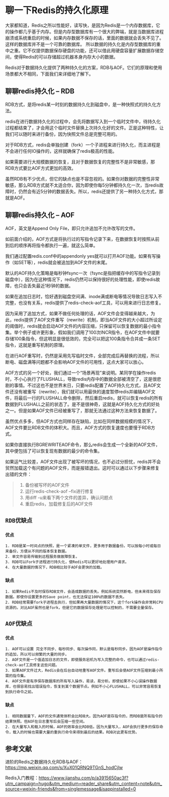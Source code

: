 # 聊一下Redis的持久化原理

大家都知道，Redis之所以性能好，读写快，是因为Redis是一个内存数据库，它的操作都几乎基于内存。但是内存型数据库有一个很大的弊端，就是当数据库进程崩溃或系统重启的时候，如果内存数据不保存的话，里面的数据就会丢失不见了。这样的数据库并不是一个可靠的数据库。
所以数据的持久化是内存型数据库的重中之重。它不仅提供数据保存硬盘的功能，还可以借此用硬盘容量扩展数据存储空间，使得Redis的可以存储超过机器本身内存大小的数据。

Redis对于数据持久化提供了两种持久化的方案，RDB与AOF。它们的原理和使用场景都大不相同，下面我们来详细地了解下。


## 聊聊redis持久化 – RDB

RDB方式，是将redis某一时刻的数据持久化到磁盘中，是一种快照式的持久化方法。

redis在进行数据持久化的过程中，会先将数据写入到一个临时文件中，待持久化过程都结束了，才会用这个临时文件替换上次持久化好的文件。正是这种特性，让我们可以随时来进行备份，因为快照文件总是完整可用的。

对于RDB方式，redis会单独创建（fork）一个子进程来进行持久化，而主进程是不会进行任何IO操作的，这样就确保了redis极高的性能。

如果需要进行大规模数据的恢复，且对于数据恢复的完整性不是非常敏感，那RDB方式要比AOF方式更加的高效。

虽然RDB有不少优点，但它的缺点也是不容忽视的。如果你对数据的完整性非常敏感，那么RDB方式就不太适合你，因为即使你每5分钟都持久化一次，当redis故障时，仍然会有近5分钟的数据丢失。所以，redis还提供了另一种持久化方式，那就是AOF。

## 聊聊redis持久化 – AOF

AOF，英文是Append Only File，即只允许追加不允许改写的文件。

如前面介绍的，AOF方式是将执行过的写指令记录下来，在数据恢复时按照从前到后的顺序再将指令都执行一遍，就这么简单。

我们通过配置redis.conf中的appendonly yes就可以打开AOF功能。如果有写操作（如SET等），redis就会被追加到AOF文件的末尾。

默认的AOF持久化策略是每秒钟fsync一次（fsync是指把缓存中的写指令记录到磁盘中），因为在这种情况下，redis仍然可以保持很好的处理性能，即使redis故障，也只会丢失最近1秒钟的数据。

如果在追加日志时，恰好遇到磁盘空间满、inode满或断电等情况导致日志写入不完整，也没有关系，redis提供了redis-check-aof工具，可以用来进行日志修复。

因为采用了追加方式，如果不做任何处理的话，AOF文件会变得越来越大，为此，redis提供了AOF文件重写（rewrite）机制，即当AOF文件的大小超过所设定的阈值时，redis就会启动AOF文件的内容压缩，只保留可以恢复数据的最小指令集。举个例子或许更形象，假如我们调用了100次INCR指令，在AOF文件中就要存储100条指令，但这明显是很低效的，完全可以把这100条指令合并成一条SET指令，这就是重写机制的原理。

在进行AOF重写时，仍然是采用先写临时文件，全部完成后再替换的流程，所以断电、磁盘满等问题都不会影响AOF文件的可用性，这点大家可以放心。

AOF方式的另一个好处，我们通过一个“场景再现”来说明。某同学在操作redis时，不小心执行了FLUSHALL，导致redis内存中的数据全部被清空了，这是很悲剧的事情。不过这也不是世界末日，只要redis配置了AOF持久化方式，且AOF文件还没有被重写（rewrite），我们就可以用最快的速度暂停redis并编辑AOF文件，将最后一行的FLUSHALL命令删除，然后重启redis，就可以恢复redis的所有数据到FLUSHALL之前的状态了。是不是很神奇，这就是AOF持久化方式的好处之一。但是如果AOF文件已经被重写了，那就无法通过这种方法来恢复数据了。

虽然优点多多，但AOF方式也同样存在缺陷，比如在同样数据规模的情况下，AOF文件要比RDB文件的体积大。而且，AOF方式的恢复速度也要慢于RDB方式。

如果你直接执行BGREWRITEAOF命令，那么redis会生成一个全新的AOF文件，其中便包括了可以恢复现有数据的最少的命令集。

如果运气比较差，AOF文件出现了被写坏的情况，也不必过分担忧，redis并不会贸然加载这个有问题的AOF文件，而是报错退出。这时可以通过以下步骤来修复出错的文件：


> 1. 备份被写坏的AOF文件
> 2. 运行redis-check-aof –fix进行修复
> 3. 用diff -u来看下两个文件的差异，确认问题点
> 4. 重启redis，加载修复后的AOF文件


## `RDB优缺点`

### `优点 `

```
1. RDB是某一时间点的快照，是一个紧凑的单文件，更多用于数据备份。可以按每小时或每日来备份，方便从不同的版本恢复数据。
2. 单文件容易传输到远程服务做故障恢复。
3. RDB可以Fork子进程进行持久化，使Redis可以更好地处理用户请求。
4. 在大量数据的情况下，RDB相比较于AOF会更快的加载。
```

### `缺点`

```
1. 如果Redis不及时保存RDB文件，会造成数据的丢失。例如系统突然断电，但未来得及保存数据。即使你设置更多的Save point，也无法保证100%的数据不丢失。
2. RDB经常需要fork子进程去执行，但如果再大量数据的情况下，这个fork操作会非常耗CPU资源的。对比AOF虽然也是fork，但是它的数据保存处理是可以控制的，不需要全量保存。
```


## `AOF优缺点`


### `优点 `

```
1. AOF可以设置 完全不同步、每秒同步、每次操作同，默认是每秒同步。因为AOF是操作指令的追加，所以可以频繁的大量的同步。
2. AOF文件是一个值追加日志的文件，即使服务宕机为写入完整的命令，也可以通过redis-check-aof工具修复这些问题。
3. 如果AOF文件过大，Redis会在后台自动地重写AOF文件。重写后会使AOF文件压缩到最小所需的指令集。
4. AOF文件是有序保存数据库的所有写入操作，易读，易分析。即使如果不小心误操作数据库，也很容易找出错误指令，恢复到某个数据节点。例如不小心FLUSHALL，可以非常容易恢复到执行命令之前。
```

### `缺点`

```
1. 相同数据量下，AOF的文件通常体积会比RDB大。因为AOF是存指令的，而RDB是所有指令的结果快照。但AOF在日志重写后会压缩一些空间。
2. 在大量写入和载入的时候，AOF的效率会比RDB低。因为大量写入，AOF会执行更多的保存命令，载入的时候也需要大量的重执行命令来得到最后的结果。RDB对此更有优势。
```

## 参考文献

进阶的Redis之数据持久化RDB与AOF：<https://mp.weixin.qq.com/s/XuX01QRNQ9TGnS_hodCjlw>

Redis入门教程：<https://www.jianshu.com/p/a3915650ac3f?utm_campaign=hugo&utm_medium=reader_share&utm_content=note&utm_source=weixin-friends&from=singlemessage&isappinstalled=0>